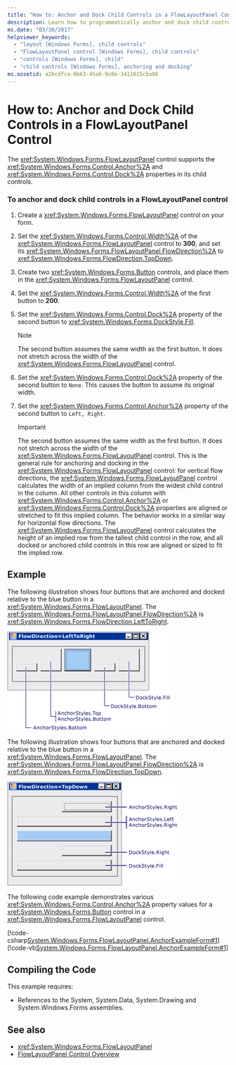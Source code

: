 ```yaml
---
title: "How to: Anchor and Dock Child Controls in a FlowLayoutPanel Control"
description: Learn how to programmatically anchor and dock child controls in a Windows Forms FlowLayoutPanel control.
ms.date: "03/30/2017"
helpviewer_keywords:
  - "layout [Windows Forms], child controls"
  - "FlowLayoutPanel control [Windows Forms], child controls"
  - "controls [Windows Forms], child"
  - "child controls [Windows Forms], anchoring and docking"
ms.assetid: a2bcdfca-9b63-45e6-9c0e-3411015cba98
---
```

# How to: Anchor and Dock Child Controls in a FlowLayoutPanel Control

The <xref:System.Windows.Forms.FlowLayoutPanel> control supports the <xref:System.Windows.Forms.Control.Anchor%2A> and <xref:System.Windows.Forms.Control.Dock%2A> properties in its child controls.

### To anchor and dock child controls in a FlowLayoutPanel control

1. Create a <xref:System.Windows.Forms.FlowLayoutPanel> control on your form.

2. Set the <xref:System.Windows.Forms.Control.Width%2A> of the <xref:System.Windows.Forms.FlowLayoutPanel> control to **300**, and set its <xref:System.Windows.Forms.FlowLayoutPanel.FlowDirection%2A> to <xref:System.Windows.Forms.FlowDirection.TopDown>.

3. Create two <xref:System.Windows.Forms.Button> controls, and place them in the <xref:System.Windows.Forms.FlowLayoutPanel> control.

4. Set the <xref:System.Windows.Forms.Control.Width%2A> of the first button to **200**.

5. Set the <xref:System.Windows.Forms.Control.Dock%2A> property of the second button to <xref:System.Windows.Forms.DockStyle.Fill>.

    > [!NOTE]
    > The second button assumes the same width as the first button. It does not stretch across the width of the <xref:System.Windows.Forms.FlowLayoutPanel> control.

6. Set the <xref:System.Windows.Forms.Control.Dock%2A> property of the second button to `None`. This causes the button to assume its original width.

7. Set the <xref:System.Windows.Forms.Control.Anchor%2A> property of the second button to `Left, Right`.

    > [!IMPORTANT]
    > The second button assumes the same width as the first button. It does not stretch across the width of the <xref:System.Windows.Forms.FlowLayoutPanel> control. This is the general rule for anchoring and docking in the <xref:System.Windows.Forms.FlowLayoutPanel> control: for vertical flow directions, the <xref:System.Windows.Forms.FlowLayoutPanel> control calculates the width of an implied column from the widest child control in the column. All other controls in this column with <xref:System.Windows.Forms.Control.Anchor%2A> or <xref:System.Windows.Forms.Control.Dock%2A> properties are aligned or stretched to fit this implied column. The behavior works in a similar way for horizontal flow directions. The <xref:System.Windows.Forms.FlowLayoutPanel> control calculates the height of an implied row from the tallest child control in the row, and all docked or anchored child controls in this row are aligned or sized to fit the implied row.

## Example

The following illustration shows four buttons that are anchored and docked relative to the blue button in a <xref:System.Windows.Forms.FlowLayoutPanel>. The <xref:System.Windows.Forms.FlowLayoutPanel.FlowDirection%2A> is <xref:System.Windows.Forms.FlowDirection.LeftToRight>.

![Screenshot of horizontal FlowLayoutPanel, naming four buttons that are anchored and docked to centered button.](./media/net-flpanchorexp.gif "NET_FLPanchorExp")

The following illustration shows four buttons that are anchored and docked relative to the blue button in a <xref:System.Windows.Forms.FlowLayoutPanel>. The <xref:System.Windows.Forms.FlowLayoutPanel.FlowDirection%2A> is <xref:System.Windows.Forms.FlowDirection.TopDown>.

![Screenshot of vertical FlowLayoutPanel, naming four buttons that are anchored and docked to centered button.](./media/vs-flpanchor2.gif "VS_FLPanchor2")

The following code example demonstrates various <xref:System.Windows.Forms.Control.Anchor%2A> property values for a <xref:System.Windows.Forms.Button> control in a <xref:System.Windows.Forms.FlowLayoutPanel> control.

[!code-csharp[System.Windows.Forms.FlowLayoutPanel.AnchorExampleForm#1](~/samples/snippets/csharp/VS_Snippets_Winforms/System.Windows.Forms.FlowLayoutPanel.AnchorExampleForm/CS/FlpAnchorExampleForm.cs#1)]
[!code-vb[System.Windows.Forms.FlowLayoutPanel.AnchorExampleForm#1](~/samples/snippets/visualbasic/VS_Snippets_Winforms/System.Windows.Forms.FlowLayoutPanel.AnchorExampleForm/VB/FlpAnchorExampleForm.vb#1)]

## Compiling the Code

This example requires:

- References to the System, System.Data, System.Drawing and System.Windows.Forms assemblies.

## See also

- <xref:System.Windows.Forms.FlowLayoutPanel>
- [FlowLayoutPanel Control Overview](flowlayoutpanel-control-overview.md)
